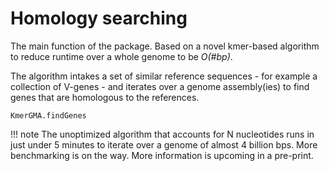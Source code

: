# Homology searching
The main function of the package. Based on a novel kmer-based algorithm to reduce runtime over a whole genome to be *O(#bp)*.

The algorithm intakes a set of similar reference sequences - for example a collection of V-genes - and iterates over a genome assembly(ies) to find genes that are homologous to the references. 

```@docs
KmerGMA.findGenes
```
!!! note
    The unoptimized algorithm that accounts for N nucleotides runs in just under 5 minutes to iterate over a genome of almost 4 billion bps. More benchmarking is on the way. More information is upcoming in a pre-print.